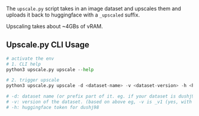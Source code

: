 The `upscale.py` script takes in an image dataset and upscales them and uploads it back to huggingface with a `_upscaled` suffix.

Upscaling takes about ~4GBs of vRAM.

## Upscale.py CLI Usage
```Python
# activate the env
# 1. CLI help
python3 upscale.py upscale --help

# 2. trigger upscale
python3 upscale.py upscale -d <dataset-name> -v <dataset-version> -h <huggingface-token>

# -d: dataset name (or prefix part of it. eg. if your dataset is dushj98/waikato_aerial_2017_synthetic_v1, -d is dushj98/waikato_aerial_2017_synthetic). Default value: dushj98/waikato_aerial_2017_synthetic
# -v: version of the dataset. (based on above eg, -v is _v1 (yes, with the underscore))
# -h: huggingface token for dushj98 
```

